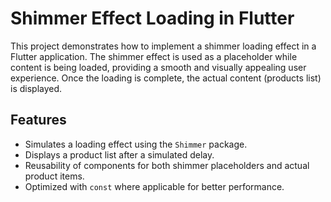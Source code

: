  <h1>Shimmer Effect Loading in Flutter</h1>
    <p>This project demonstrates how to implement a shimmer loading effect in a Flutter application. The shimmer effect is used as a placeholder while content is being loaded, providing a smooth and visually appealing user experience. Once the loading is complete, the actual content (products list) is displayed.</p>
    <h2>Features</h2>
    <ul>
        <li>Simulates a loading effect using the <code>Shimmer</code> package.</li>
        <li>Displays a product list after a simulated delay.</li>
        <li>Reusability of components for both shimmer placeholders and actual product items.</li>
        <li>Optimized with <code>const</code> where applicable for better performance.</li>
    </ul>
